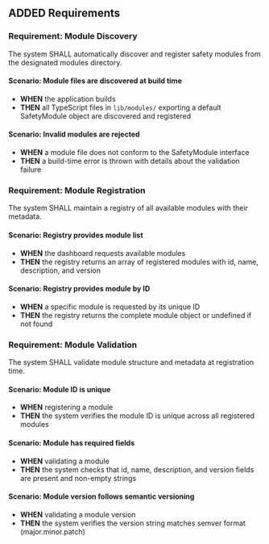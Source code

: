 ## ADDED Requirements

### Requirement: Module Discovery
The system SHALL automatically discover and register safety modules from the designated modules directory.

#### Scenario: Module files are discovered at build time
- **WHEN** the application builds
- **THEN** all TypeScript files in `lib/modules/` exporting a default SafetyModule object are discovered and registered

#### Scenario: Invalid modules are rejected
- **WHEN** a module file does not conform to the SafetyModule interface
- **THEN** a build-time error is thrown with details about the validation failure

### Requirement: Module Registration
The system SHALL maintain a registry of all available modules with their metadata.

#### Scenario: Registry provides module list
- **WHEN** the dashboard requests available modules
- **THEN** the registry returns an array of registered modules with id, name, description, and version

#### Scenario: Registry provides module by ID
- **WHEN** a specific module is requested by its unique ID
- **THEN** the registry returns the complete module object or undefined if not found

### Requirement: Module Validation
The system SHALL validate module structure and metadata at registration time.

#### Scenario: Module ID is unique
- **WHEN** registering a module
- **THEN** the system verifies the module ID is unique across all registered modules

#### Scenario: Module has required fields
- **WHEN** validating a module
- **THEN** the system checks that id, name, description, and version fields are present and non-empty strings

#### Scenario: Module version follows semantic versioning
- **WHEN** validating a module version
- **THEN** the system verifies the version string matches semver format (major.minor.patch)
